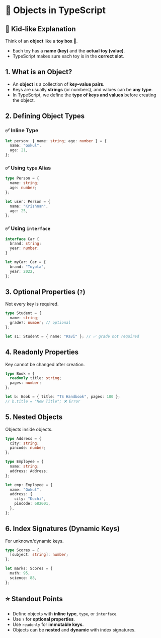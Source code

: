 # 📖 Objects in TypeScript

## 🧒 Kid-like Explanation

Think of an **object** like a **toy box 🧸**.
* Each toy has a **name (key)** and the **actual toy (value)**.
* TypeScript makes sure each toy is in the **correct slot**.

## 1. **What is an Object?**

* An **object** is a collection of **key–value pairs**.
* Keys are usually **strings** (or numbers), and values can be **any type**.
* In TypeScript, we define the **type of keys and values** before creating the object.

## 2. **Defining Object Types**

### ✅ Inline Type

```typescript
let person: { name: string; age: number } = {
  name: "Gokul",
  age: 21,
};
```

### ✅ Using `type` Alias

```typescript
type Person = {
  name: string;
  age: number;
};

let user: Person = {
  name: "Krishnan",
  age: 25,
};
```

### ✅ Using `interface`

```typescript
interface Car {
  brand: string;
  year: number;
}

let myCar: Car = {
  brand: "Toyota",
  year: 2022,
};
```

## 3. **Optional Properties** (`?`)

Not every key is required.

```typescript
type Student = {
  name: string;
  grade?: number; // optional
};

let s1: Student = { name: "Ravi" }; // ✅ grade not required
```

## 4. **Readonly Properties**

Key cannot be changed after creation.

```typescript
type Book = {
  readonly title: string;
  pages: number;
};

let b: Book = { title: "TS Handbook", pages: 100 };
// b.title = "New Title"; ❌ Error
```

## 5. **Nested Objects**

Objects inside objects.

```typescript
type Address = {
  city: string;
  pincode: number;
};

type Employee = {
  name: string;
  address: Address;
};

let emp: Employee = {
  name: "Gokul",
  address: {
    city: "Kochi",
    pincode: 682001,
  },
};
```

## 6. **Index Signatures (Dynamic Keys)**

For unknown/dynamic keys.

```typescript
type Scores = {
  [subject: string]: number;
};

let marks: Scores = {
  math: 95,
  science: 88,
};
```

## ⭐ Standout Points

* Define objects with **inline type**, `type`, or `interface`.
* Use `?` for **optional properties**.
* Use `readonly` for **immutable keys**.
* Objects can be **nested** and **dynamic** with index signatures.
